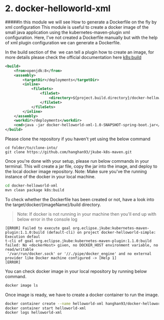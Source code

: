 # 2. docker-helloworld-xml
#####In this module we will see How to generate a Dockerfile on the fly by xml configuration
This module is useful to create a docker image of the small java application using the kubernetes-maven-plugin xml configuration.
Here, I've not created a Dockerfile manually but with the help of xml plugin configuration we can generate a Dockerfile.

In the build section of the <image> we can tell a plugin how to create an image, for more details please check the official documentation here [k8s:build](https://www.eclipse.org/jkube/docs/kubernetes-maven-plugin#jkube:build)
```xml
<build>
    <from>openjdk:8</from>
    <assembly>
        <targetDir>/deployments</targetDir>
        <inline>
            <fileSets>
                <fileSet>
                    <directory>${project.build.directory}/docker-helloworld-xml-1.0-SNAPSHOT-spring-boot.jar</directory>
                </fileSet>
            </fileSets>
        </inline>
    </assembly>
    <workdir>/deployments</workdir>
    <cmd>java -jar docker-helloworld-xml-1.0-SNAPSHOT-spring-boot.jar</cmd>
</build>
```
Please clone the repository if you haven't yet using the below command
```git
cd folder/to/clone-into/
git clone https://github.com/hanghan93/jkube-k8s-maven.git
```

Once you're done with your setup, please run below commands in your terminal. This will create a jar file, copy the jar into the image, and deploy to the local docker image repository.
Note: Make sure you've the running instance of the docker in your local machine.
```sh
cd docker-helloworld-xml
mvn clean package k8s:build
```

To check whether the Dockerfile has been created or not, have a look into the target/docker/{imageName}/build directory.

> Note: If docker is not running in your machine then you'll end up with below error in the console log
```log
[ERROR] Failed to execute goal org.eclipse.jkube:kubernetes-maven-plugin:1.1.0:build (default-cli) on project docker-helloworld-simple: Execution defaul
t-cli of goal org.eclipse.jkube:kubernetes-maven-plugin:1.1.0:build failed: No <dockerHost> given, no DOCKER_HOST environment variable, no read/writable
 '/var/run/docker.sock' or '//./pipe/docker_engine' and no external provider like Docker machine configured -> [Help 1]
[ERROR]
```
You can check docker image in your local repository by running below command.
 ```sh
docker image ls
 ```
Once image is ready, we have to create a docker container to run the image.
 ```sh
docker container create --name helloworld-xml hanghan93/docker-helloworld-xml
docker container start helloworld-xml
docker logs helloworld-xml
 ```